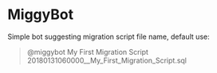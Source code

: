 # MiggyBot

Simple bot suggesting migration script file name, default use:

> @miggybot My First Migration Script  
> 20180131060000__My_First_Migration_Script.sql
